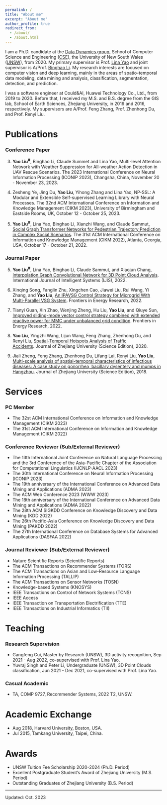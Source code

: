 ```yaml
---
permalink: /
title: "About me"
excerpt: "About me"
author_profile: true
redirect_from: 
  - /about/
  - /about.html
---
```


I am a Ph.D. candidate at the [Data Dynamics group](http://insdata.org/), School of Computer Science and Engineering ([CSE](https://www.unsw.edu.au/engineering/our-schools/computer-science-and-engineering)), the University of New South Wales ([UNSW](https://www.unsw.edu.au/)), from 2020. 
My primary supervisor is Prof. [Lina Yao](https://www.linayao.com/) and joint supervisor is A/Prof. [Binghao Li](https://www.unsw.edu.au/staff/binghao-li). My research interests are focused on computer vision and deep learning, mainly in the areas of spatio-temporal data modeling, data mining and analysis, classification, segmentation, detection, and prediction.

I was a software engineer at Could&AI, Huawei Technology Co., Ltd., from 2019 to 2020.
Before that, I received my M.S. and B.S. degree from the GIS lab, School of Earth Sciences, Zhejiang University, in 2019 and 2016, respectively.
My supervisors are A/Prof. Feng Zhang, Prof. Zhenhong Du, and Prof. Renyi Liu.


# Publications

### Conference Paper

3. **Yao Liu<sup>#</sup>**, Binghao Li, Claude Summet and Lina Yao, Multi-level Attention Network with Weather Suppression for All-weather Action Detection in UAV Rescue Scenarios. The 2023 International Conference on Neural Information Processing (ICONIP 2023), Changsha, China, November 20 - November 23, 2023.

2. Zesheng Ye, Jing Du, **Yao Liu**, Yihong Zhang and Lina Yao, NP-SSL: A Modular and Extensible Self-supervised Learning Library with Neural Processes. The 32nd ACM International Conference on Information and Knowledge Management (CIKM 2023), University of Birmingham and Eastside Rooms, UK, October 12 - October 25, 2023.

1. **Yao Liu<sup>#</sup>**, Lina Yao, Binghao Li, Xianzhi Wang, and Claude Sammut, [Social Graph Transformer Networks for Pedestrian Trajectory Prediction in Complex Social Scenarios](https://dl.acm.org/doi/abs/10.1145/3511808.3557455). The 31st ACM International Conference on Information and Knowledge Management (CIKM 2022), Atlanta, Georgia, USA, October 17 - October 21, 2022.


### Journal Paper

5. **Yao Liu<sup>#</sup>**, Lina Yao, Binghao Li, Claude Sammut, and Xiaojun Chang, [Interpolation Graph Convolutional Network for 3D Point Cloud Analysis](https://onlinelibrary.wiley.com/doi/abs/10.1002/int.23087). International Journal of Intelligent Systems (IJIS), 2022.

4. Xinqing Song, Fanglin Zhu, Xingchen Cao, Jiawei Liu, Rui Wang, Yi Zhang, and **Yao Liu**, [An IPAVSG Control Strategy for Microgrid With Multi-Parallel VSG System](https://www.frontiersin.org/articles/10.3389/fenrg.2022.915023/full). Frontiers in Energy Research, 2022. 

3. Tianyi Guan, Xin Zhao, Wenjing Zheng, Hu Liu, **Yao Liu**, and Qiuye Sun, [Improved sliding-mode vector control strategy combined with extended reactive power for MMC under unbalanced grid condition](https://www.frontiersin.org/articles/10.3389/fenrg.2022.874533/full). Frontiers in Energy Research, 2022.  

2. **Yao Liu**, Yingzhi Wang, Lijun Wang, Feng Zhang, Zhenhong Du, and Renyi Liu, [Spatial-Temporal Hotspots Analysis of Traffic Accidents](https://www.zjujournals.com/sci/CN/10.3785/j.issn.1008-9497.2020.01.007). Journal of Zhejiang University (Science Edition), 2020. 

1. Jiali Zheng, Feng Zhang, Zhenhong Du, Lifang Lai, Renyi Liu, **Yao Liu**, [Multi-scale analysis of spatial-temporal characteristics of infectious diseases: A case study on gonorrhea, bacillary dysentery and mumps in Hangzhou](https://www.zjujournals.com/sci/CN/10.3785/j.issn.1008-9497.2018.05.013). Journal of Zhejiang University (Science Edition), 2018.



# Services

### PC Member

* The 32st ACM International Conference on Information and Knowledge Management (CIKM 2023)
* The 31st ACM International Conference on Information and Knowledge Management (CIKM 2022)

### Conference Reviewer (Sub/External Reviewer)

* The 13th International Joint Conference on Natural Language Processing and the 3rd Conference of the Asia-Pacific Chapter of the Association for Computational Linguistics (IJCNLP-AACL 2023)
* The 30th International Conference on Neural Information Processing (ICONIP 2023)
* The 19th anniversary of the International Conference on Advanced Data Mining and Applications (ADMA 2023)
* The ACM Web Conference 2023 (WWW 2023)
* The 18th anniversary of the International Conference on Advanced Data Mining and Applications (ADMA 2022)
* The 28th ACM SIGKDD Conference on Knowledge Discovery and Data Mining (KDD 2022)
* The 26th Pacific-Asia Conference on Knowledge Discovery and Data Mining (PAKDD 2022)
* The 27th International Conference on Database Systems for Advanced Applications (DASFAA 2022)


### Journal Reviewer (Sub/External Reviewer)

* Nature Scientific Reports (Scientific Reports)
* The ACM Transactions on Recommender Systems (TORS)
* The ACM Transactions on Asian and Low-Resource Language Information Processing (TALLIP)
* The ACM Transactions on Sensor Networks (TOSN)
* Knowledge-based Systems (KNOSYS)
* IEEE Transactions on Control of Network Systems (TCNS)
* IEEE Access
* IEEE Transaction on Transportation Electrification (TTE)
* IEEE Transactions on Industrial Informatics (TII)

 

<!-- ################## -->

# Teaching

### Research Supervision

* Gangfeng Cui, Master by Research (UNSW), 3D activity recognition, Sep 2021 - Aug 2022, co-supervised with Prof. Lina Yao.
* Yuvraj Singh and Peter Li, Undergraduate (UNSW), 3D Point Clouds classification, Jun 2021 - Dec 2021, co-supervised with Prof. Lina Yao.

### Casual Academic

* TA, COMP 9727, Recommender Systems, 2022 T2, UNSW.



<!-- ################## -->

# Academic Exchange

* Aug 2018, Harvard University, Boston, USA.
* Jul 2015, Tamkang University, Taipei, China.


<!-- ################## -->

# Awards

* UNSW Tuition Fee Scholarship 2020-2024 (Ph.D. Period)
* Excellent Postgraduate Student’s Award of Zhejiang University (M.S. Period)
* Outstanding Graduates of Zhejiang University (B.S. Period)




<!-- ################## -->
------
Updated: Oct. 2023

